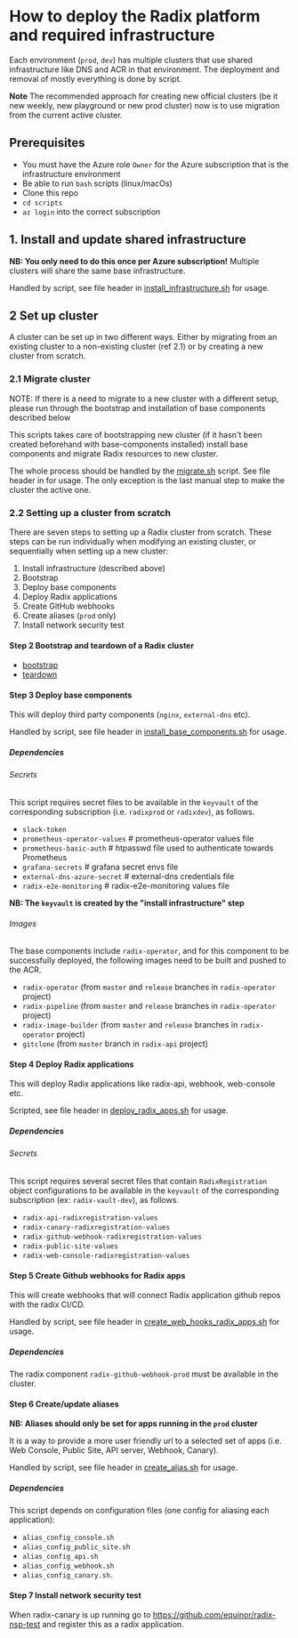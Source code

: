 # How to deploy the Radix platform and required infrastructure

Each environment (`prod`, `dev`) has multiple clusters that use shared infrastructure like DNS and ACR in that environment. The deployment and removal of mostly everything is done by script.

**Note** The recommended approach for creating new official clusters (be it new weekly, new playground or new prod cluster) now is to use migration from the current active cluster.

## Prerequisites

- You must have the Azure role `Owner` for the Azure subscription that is the infrastructure environment
- Be able to run `bash` scripts (linux/macOs)
- Clone this repo
- `cd scripts`
- `az login` into the correct subscription

## 1. Install and update shared infrastructure

**NB: You only need to do this once per Azure subscription!** Multiple clusters will share the same base infrastructure.

Handled by script, see file header in [install_infrastructure.sh](./install_infrastructure.sh) for usage.

## 2 Set up cluster

A cluster can be set up in two different ways. Either by migrating from an existing cluster to a non-existing cluster (ref 2.1) or by creating a new cluster from scratch.

### 2.1 Migrate cluster

NOTE: If there is a need to migrate to a new cluster with a different setup, please run through the bootstrap and installation of base components described below

This scripts takes care of bootstrapping new cluster (if it hasn't been created beforehand with base-components installed) install base components and migrate Radix resources to new cluster.

The whole process should be handled by the [migrate.sh](./migrate.sh) script. See file header in for usage. The only exception is the last manual step to make the cluster the active one.

### 2.2 Setting up a cluster from scratch

There are seven steps to setting up a Radix cluster from scratch. These steps can be run individually when modifying an existing cluster, or sequentially when setting up a new cluster:

1. Install infrastructure (described above)
2. Bootstrap
3. Deploy base components
4. Deploy Radix applications
5. Create GitHub webhooks
6. Create aliases (`prod` only)
7. Install network security test

#### Step 2 Bootstrap and teardown of a Radix cluster

- [bootstrap](./aks/README.md#bootstrap)
- [teardown](./aks/README.md#teardown)

#### Step 3 Deploy base components

This will deploy third party components (`nginx`, `external-dns` etc).

Handled by script, see file header in [install_base_components.sh](./install_base_components.sh) for usage.

##### Dependencies

###### Secrets

This script requires secret files to be available in the `keyvault` of the corresponding subscription (i.e. `radixprod` or `radixdev`), as follows.

* `slack-token`
* `prometheus-operator-values` # prometheus-operator values file
* `prometheus-basic-auth` # htpasswd file used to authenticate towards Prometheus
* `grafana-secrets` # grafana secret envs file
* `external-dns-azure-secret` # external-dns credentials file
* `radix-e2e-monitoring` # radix-e2e-monitoring values file

**NB: The `keyvault` is created by the "install infrastructure" step**

###### Images

The base components include `radix-operator`, and for this component to be successfully deployed, the following images need to be built and pushed to the ACR.

* `radix-operator` (from `master` and `release` branches in `radix-operator` project)
* `radix-pipeline` (from `master` and `release` branches in `radix-operator` project)
* `radix-image-builder` (from `master` and `release` branches in `radix-operator` project)
* `gitclone` (from `master` branch in `radix-api` project)

#### Step 4 Deploy Radix applications

This will deploy Radix applications like radix-api, webhook, web-console etc.  

Scripted, see file header in [deploy_radix_apps.sh](./deploy_radix_apps.sh) for usage.

##### Dependencies

###### Secrets

This script requires several secret files that contain `RadixRegistration` object configurations to be available in the `keyvault` of the corresponding subscription (ex: `radix-vault-dev`), as follows.

* `radix-api-radixregistration-values`
* `radix-canary-radixregistration-values`
* `radix-github-webhook-radixregistration-values`
* `radix-public-site-values`
* `radix-web-console-radixregistration-values`

#### Step 5 Create Github webhooks for Radix apps

This will create webhooks that will connect Radix application github repos with the radix CI/CD.

Handled by script, see file header in [create_web_hooks_radix_apps.sh](./create_web_hooks_radix_apps.sh) for usage.

##### Dependencies

The radix component `radix-github-webhook-prod` must be available in the cluster.

#### Step 6 Create/update aliases

**NB: Aliases should only be set for apps running in the `prod` cluster**

It is a way to provide a more user friendly url to a selected set of apps (i.e. Web Console, Public Site, API server, Webhook, Canary).  

Handled by script, see file header in [create_alias.sh](./create_alias.sh) for usage.

##### Dependencies

This script depends on configuration files (one config for aliasing each application):

- `alias_config_console.sh`
- `alias_config_public_site.sh`
- `alias_config_api.sh`
- `alias_config_webhook.sh`
- `alias_config_canary.sh`.

#### Step 7 Install network security test

When radix-canary is up running go to https://github.com/equinor/radix-nsp-test and register this as a radix application.
